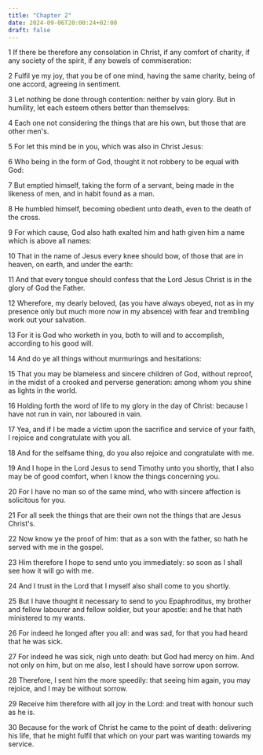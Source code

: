 ```yaml
---
title: "Chapter 2"
date: 2024-09-06T20:00:24+02:00
draft: false
---
```



1 If there be therefore any consolation in Christ, if any comfort of charity, if any society of the spirit, if any bowels of commiseration:

2 Fulfil ye my joy, that you be of one mind, having the same charity, being of one accord, agreeing in sentiment.

3 Let nothing be done through contention: neither by vain glory. But in humility, let each esteem others better than themselves:

4 Each one not considering the things that are his own, but those that are other men's.

5 For let this mind be in you, which was also in Christ Jesus:

6 Who being in the form of God, thought it not robbery to be equal with God:

7 But emptied himself, taking the form of a servant, being made in the likeness of men, and in habit found as a man.

8 He humbled himself, becoming obedient unto death, even to the death of the cross.

9 For which cause, God also hath exalted him and hath given him a name which is above all names:

10 That in the name of Jesus every knee should bow, of those that are in heaven, on earth, and under the earth:

11 And that every tongue should confess that the Lord Jesus Christ is in the glory of God the Father.

12 Wherefore, my dearly beloved, (as you have always obeyed, not as in my presence only but much more now in my absence) with fear and trembling work out your salvation.

13 For it is God who worketh in you, both to will and to accomplish, according to his good will.

14 And do ye all things without murmurings and hesitations:

15 That you may be blameless and sincere children of God, without reproof, in the midst of a crooked and perverse generation: among whom you shine as lights in the world.

16 Holding forth the word of life to my glory in the day of Christ: because I have not run in vain, nor laboured in vain.

17 Yea, and if I be made a victim upon the sacrifice and service of your faith, I rejoice and congratulate with you all.

18 And for the selfsame thing, do you also rejoice and congratulate with me.

19 And I hope in the Lord Jesus to send Timothy unto you shortly, that I also may be of good comfort, when I know the things concerning you.

20 For I have no man so of the same mind, who with sincere affection is solicitous for you.

21 For all seek the things that are their own not the things that are Jesus Christ's.

22 Now know ye the proof of him: that as a son with the father, so hath he served with me in the gospel.

23 Him therefore I hope to send unto you immediately: so soon as I shall see how it will go with me.

24 And I trust in the Lord that I myself also shall come to you shortly.

25 But I have thought it necessary to send to you Epaphroditus, my brother and fellow labourer and fellow soldier, but your apostle: and he that hath ministered to my wants.

26 For indeed he longed after you all: and was sad, for that you had heard that he was sick.

27 For indeed he was sick, nigh unto death: but God had mercy on him. And not only on him, but on me also, lest I should have sorrow upon sorrow.

28 Therefore, I sent him the more speedily: that seeing him again, you may rejoice, and I may be without sorrow.

29 Receive him therefore with all joy in the Lord: and treat with honour such as he is.

30 Because for the work of Christ he came to the point of death: delivering his life, that he might fulfil that which on your part was wanting towards my service.

